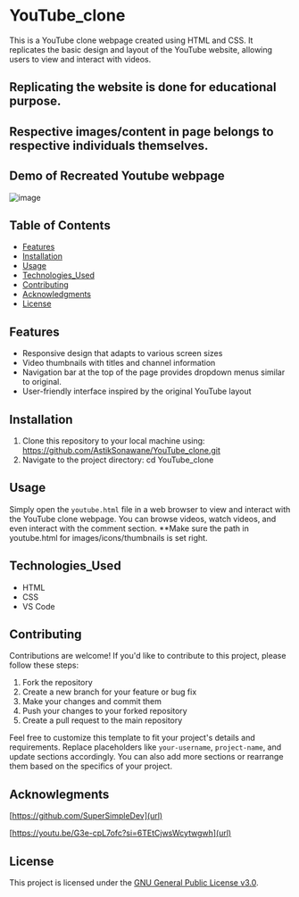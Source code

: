 # YouTube_clone
This is a YouTube clone webpage created using HTML and CSS. It replicates the basic design and layout of the YouTube website, allowing users to view and interact with videos.
  
## Replicating the website is done for educational purpose.
## Respective images/content in page belongs to respective individuals themselves. 

## Demo of Recreated Youtube webpage

![image](https://github.com/AstikSonawane/YouTube_clone/assets/103988783/b84e575a-ff3b-4227-b725-f1dd52954a5b)


## Table of Contents

- [Features](Features)
- [Installation](Installation)
- [Usage](Usage)
- [Technologies_Used](Technologies_Used)
- [Contributing](Contributing)
- [Acknowledgments](Acknowledgments)
- [License](License)

## Features

- Responsive design that adapts to various screen sizes
- Video thumbnails with titles and channel information
- Navigation bar at the top of the page provides dropdown menus similar to original.
- User-friendly interface inspired by the original YouTube layout

## Installation

1. Clone this repository to your local machine using:
   https://github.com/AstikSonawane/YouTube_clone.git
2. Navigate to the project directory:
   cd YouTube_clone

## Usage

Simply open the `youtube.html` file in a web browser to view and interact with the YouTube clone webpage. You can browse videos, watch videos, and even interact with the comment section.
**Make sure the path in youtube.html for images/icons/thumbnails is set right.

## Technologies_Used

- HTML
- CSS
- VS Code

## Contributing

Contributions are welcome! If you'd like to contribute to this project, please follow these steps:

1. Fork the repository
2. Create a new branch for your feature or bug fix
3. Make your changes and commit them
4. Push your changes to your forked repository
5. Create a pull request to the main repository


Feel free to customize this template to fit your project's details and requirements. Replace placeholders like `your-username`, `project-name`, and update sections accordingly. You can also add more sections or rearrange them based on the specifics of your project.

## Acknowlegments

[https://github.com/SuperSimpleDev](url)    

[https://youtu.be/G3e-cpL7ofc?si=6TEtCjwsWcytwgwh](url)

## License

This project is licensed under the [GNU General Public License v3.0](license).
